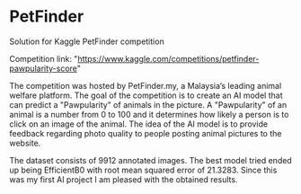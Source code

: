 # PetFinder
Solution for Kaggle PetFinder competition

Competition link: "https://www.kaggle.com/competitions/petfinder-pawpularity-score"

The competition was hosted by PetFinder.my, a Malaysia’s leading animal welfare platform. The goal of the competition is to create an AI model that can predict a "Pawpularity" of animals in the picture. A "Pawpularity" of an animal is a number from 0 to 100 and it determines how likely a person is to click on an image of the animal. The idea of the AI model is to provide feedback regarding photo quality to people posting animal pictures to the website. 

The dataset consists of 9912 annotated images. The best model tried ended up being EfficientB0 with root mean squared error of 21.3283. Since this was my first AI project I am pleased with the obtained results.
